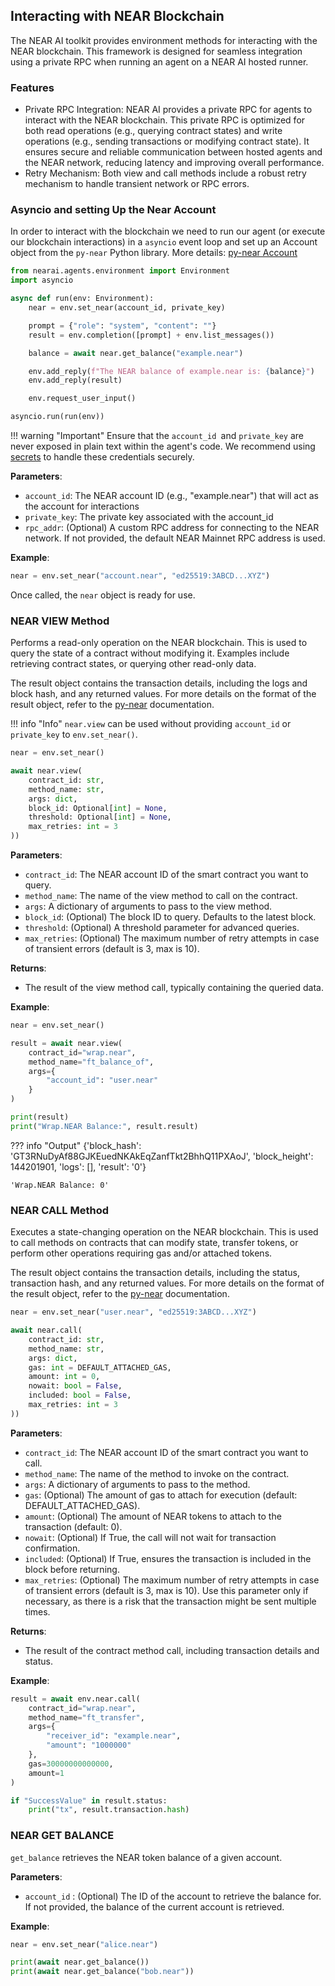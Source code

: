 ## Interacting with NEAR Blockchain

The NEAR AI toolkit provides environment methods for interacting with the NEAR blockchain. This framework is designed for seamless integration using a private RPC when running an agent on a NEAR AI hosted runner.

### Features
- Private RPC Integration: NEAR AI provides a private RPC for agents to interact with the NEAR blockchain. This private RPC is optimized for both read operations (e.g., querying contract states) and write operations (e.g., sending transactions or modifying contract state). It ensures secure and reliable communication between hosted agents and the NEAR network, reducing latency and improving overall performance.
- Retry Mechanism: Both view and call methods include a robust retry mechanism to handle transient network or RPC errors.


###  Asyncio and setting Up the Near Account

In order to interact with the blockchain we need to run our agent (or execute our blockchain interactions) in a `asyncio` event loop and set up an Account object from the `py-near` Python library. 
More details: [py-near Account](https://py-near.readthedocs.io/en/latest/account.html#quick-start)


```python
from nearai.agents.environment import Environment
import asyncio

async def run(env: Environment):
    near = env.set_near(account_id, private_key)

    prompt = {"role": "system", "content": ""}
    result = env.completion([prompt] + env.list_messages())

    balance = await near.get_balance("example.near")

    env.add_reply(f"The NEAR balance of example.near is: {balance}")
    env.add_reply(result)

    env.request_user_input()

asyncio.run(run(env))
```


!!! warning "Important"
    Ensure that the `account_id `and `private_key` are never exposed in plain text within the agent's code. We recommend using [secrets](../env/variables.md#managing-secrets) to handle these credentials securely.

**Parameters**:

- `account_id`: The NEAR account ID (e.g., "example.near") that will act as the account for interactions
- `private_key`: The private key associated with the account_id
- `rpc_addr`: (Optional) A custom RPC address for connecting to the NEAR network. If not provided, the default NEAR Mainnet RPC address is used.

**Example**:
```python
near = env.set_near("account.near", "ed25519:3ABCD...XYZ")
```

Once called, the `near` object is ready for use. 


### NEAR VIEW Method

Performs a read-only operation on the NEAR blockchain. This is used to query the state of a contract without modifying it. Examples include retrieving contract states, or querying other read-only data.

The result object contains the transaction details, including the logs and block hash, and any returned values. For more details on the format of the result object, refer to the [py-near](https://py-near.readthedocs.io/en/latest/) documentation.

!!! info "Info"
    `near.view` can be used without providing `account_id` or `private_key` to `env.set_near()`.

```python
near = env.set_near()

await near.view(
    contract_id: str,
    method_name: str,
    args: dict,
    block_id: Optional[int] = None,
    threshold: Optional[int] = None,
    max_retries: int = 3
))
```

**Parameters**:

- `contract_id`: The NEAR account ID of the smart contract you want to query.
- `method_name`: The name of the view method to call on the contract.
- `args`: A dictionary of arguments to pass to the view method.
- `block_id`: (Optional) The block ID to query. Defaults to the latest block.
- `threshold`: (Optional) A threshold parameter for advanced queries.
- `max_retries`: (Optional) The maximum number of retry attempts in case of transient errors (default is 3, max is 10).

**Returns**:

- The result of the view method call, typically containing the queried data.

**Example**:
```python
near = env.set_near()

result = await near.view(
    contract_id="wrap.near",
    method_name="ft_balance_of",
    args={
        "account_id": "user.near"
    }
)

print(result)
print("Wrap.NEAR Balance:", result.result)
```
??? info "Output"
    {'block_hash': 'GT3RNuDyAf88GJKEuedNKAkEqZanfTkt2BhhQ11PXAoJ', 'block_height': 144201901, 'logs': [], 'result': '0'}

    'Wrap.NEAR Balance: 0'

### NEAR CALL Method

Executes a state-changing operation on the NEAR blockchain. This is used to call methods on contracts that can modify state, transfer tokens, or perform other operations requiring gas and/or attached tokens.

The result object contains the transaction details, including the status, transaction hash, and any returned values. For more details on the format of the result object, refer to the [py-near](https://py-near.readthedocs.io/en/latest/) documentation.

```python
near = env.set_near("user.near", "ed25519:3ABCD...XYZ")

await near.call(
    contract_id: str,
    method_name: str,
    args: dict,
    gas: int = DEFAULT_ATTACHED_GAS,
    amount: int = 0,
    nowait: bool = False,
    included: bool = False,
    max_retries: int = 3
))
```

**Parameters**:

- `contract_id`: The NEAR account ID of the smart contract you want to call.
- `method_name`: The name of the method to invoke on the contract.
- `args`: A dictionary of arguments to pass to the method.
- `gas`: (Optional) The amount of gas to attach for execution (default: DEFAULT_ATTACHED_GAS). 
- `amount`: (Optional) The amount of NEAR tokens to attach to the transaction (default: 0). 
- `nowait`: (Optional) If True, the call will not wait for transaction confirmation. 
- `included`: (Optional) If True, ensures the transaction is included in the block before returning.
- `max_retries`: (Optional) The maximum number of retry attempts in case of transient errors (default is 3, max is 10). Use this parameter only if necessary, as there is a risk that the transaction might be sent multiple times.
 
**Returns**:

- The result of the contract method call, including transaction details and status.

**Example**:
```python
result = await env.near.call(
    contract_id="wrap.near",
    method_name="ft_transfer",
    args={
        "receiver_id": "example.near",
        "amount": "1000000"
    },
    gas=30000000000000,
    amount=1
)

if "SuccessValue" in result.status:
    print("tx", result.transaction.hash)
```


### NEAR GET BALANCE

`get_balance` retrieves the NEAR token balance of a given account. 

**Parameters**:

- `account_id` : (Optional) The ID of the account to retrieve the balance for. If not provided, the balance of the current account is retrieved.

**Example**:
```python
near = env.set_near("alice.near")

print(await near.get_balance())
print(await near.get_balance("bob.near"))
```
